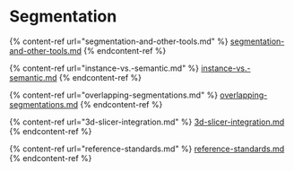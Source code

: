 # Segmentation

{% content-ref url="segmentation-and-other-tools.md" %}
[segmentation-and-other-tools.md](segmentation-and-other-tools.md)
{% endcontent-ref %}

{% content-ref url="instance-vs.-semantic.md" %}
[instance-vs.-semantic.md](instance-vs.-semantic.md)
{% endcontent-ref %}

{% content-ref url="overlapping-segmentations.md" %}
[overlapping-segmentations.md](overlapping-segmentations.md)
{% endcontent-ref %}

{% content-ref url="3d-slicer-integration.md" %}
[3d-slicer-integration.md](3d-slicer-integration.md)
{% endcontent-ref %}

{% content-ref url="reference-standards.md" %}
[reference-standards.md](reference-standards.md)
{% endcontent-ref %}
